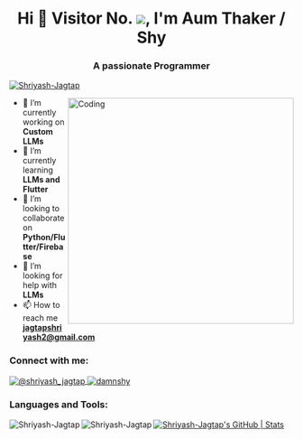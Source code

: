 <h1 align="center">Hi 👋 Visitor No. <img src="https://profile-counter.glitch.me/Shriyash-Jagtap/count.svg">, I'm Aum Thaker / Shy</h1>
<h3 align="center">A passionate Programmer</h3>

<p align="left">
  <a href="https://github.com/ryo-ma/github-profile-trophy">
    <img src="https://github-profile-trophy.vercel.app/?username=Shriyash-Jagtap" alt="Shriyash-Jagtap" />
  </a>
</p>

<img align="right" alt="Coding" width="400" src="https://cdn.dribbble.com/users/1292677/screenshots/6139167/media/5387dc7e035b3efe9d94516044de66a4.gif">

- 🔭 I’m currently working on **Custom LLMs**
- 🌱 I’m currently learning **LLMs and Flutter**
- 👯 I’m looking to collaborate on **Python/Flutter/Firebase**
- 🤝 I’m looking for help with **LLMs**
- 📫 How to reach me **jagtapshriyash2@gmail.com**

<h3 align="left">Connect with me:</h3>
<p align="left">
  <a href="https://twitter.com/shriyash_jagtap" target="blank">
    <img align="center" src="https://img.shields.io/badge/Twitter-1DA1F2?style=for-the-badge&logo=twitter&logoColor=white" alt="@shriyash_jagtap" />
  </a>
  <a href="https://discord.gg/damnshy" target="blank">
    <img align="center" src="https://img.shields.io/badge/Discord-7289DA?style=for-the-badge&logo=discord&logoColor=white" alt="damnshy" />
  </a>
</p>

<h3 align="left">Languages and Tools:</h3>
<div align="center">
  <!-- Add icons in a more organized grid layout here -->
</div>

<p><img align="left" src="https://github-readme-stats.vercel.app/api/top-langs?username=Shriyash-Jagtap&show_icons=true&locale=en&layout=compact" alt="Shriyash-Jagtap" /></p>

<p><img align="left" src="https://github-readme-streak-stats.herokuapp.com/?user=Shriyash-Jagtap&" alt="Shriyash-Jagtap" /></p>

[![Shriyash-Jagtap's GitHub | Stats](https://stats.quine.sh/Shriyash-Jagtap/github?theme=dark)](https://quine.sh?utm_source=widgets&utm_campaign=Shriyash-Jagtap)
